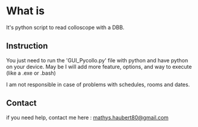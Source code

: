 # What is
It's python script to read colloscope with a DBB.

## Instruction

You just need to run the 'GUI_Pycollo.py' file with python and have python on your device.
May be I will add more feature, options, and way to execute (like a .exe or .bash)

I am not responsible in case of problems with schedules, rooms and dates.

## Contact 
if you need help, contact me here :
mathys.haubert80@gmail.com
